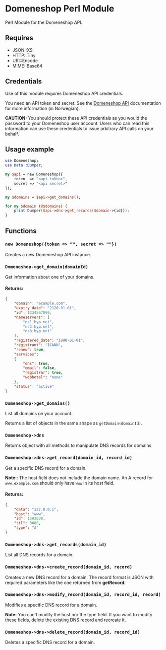 # Domeneshop Perl Module

Perl Module for the Domeneshop API.

## Requires
- JSON::XS
- HTTP::Tiny
- URI::Encode
- MIME::Base64

## Credentials

Use of this module requires Domeneshop API credentials.

You need an API token and secret. See the [Domeneshop API](https://api.domeneshop.no/docs/) documentation for more information (in Norwegian).

**CAUTION:** You should protect these API credentials as you would the password to your Domeneshop user account. Users who can read this information can use these credentials to issue arbitrary API calls on your behalf. 


## Usage example

```perl
use Domeneshop;
use Data::Dumper;

my $api = new Domeneshop({
    token  => "<api token>",
    secret => "<api secret>"
});

my $domains = $api->get_domains();

for my $domain (@$domains) {
    print Dumper($api->dns->get_records($domain->{id}));
}
```

## Functions

### `new Domeneshop({token => "", secret => ""})`

Creates a new Domeneshop API instance.

### `Domeneshop->get_domain(domainId)`

Get information about one of your domains.

#### Returns:
```json
{
    "domain": "example.com",
    "expiry_date": "2120-01-01",
    "id": 1234567890,
    "nameservers": [ 
        "ns1.hyp.net", 
        "ns2.hyp.net", 
        "ns3.hyp.net" 
    ],
    "registered_date": "1990-01-01",
    "registrant": "ICANN",
    "renew": true,
    "services":
    { 
        "dns": true, 
        "email": false, 
        "registrar": true, 
        "webhotel": "none"
    },
    "status": "active"
}
```

### `Domeneshop->get_domains()`

List all domains on your account.

Returns a list of objects in the same shape as `getDomain(domainId)`.

### `Domeneshop->dns`

Returns object with all methods to manipulate DNS records for domains.

### `Domeneshop->dns->get_record(domain_id, record_id)`

Get a specific DNS record for a domain.

**Note:**: The host field does not include the domain name. An A record for `www.example.com` should only have `www` in its host field.

#### Returns:
```json
{
    "data": "127.0.0.1",
    "host": "www",
    "id": 1591030,
    "ttl": 3600,
    "type": "A"
}
```

### `Domeneshop->dns->get_records(domain_id)`

List all DNS records for a domain.

### `Domeneshop->dns->create_record(domain_id, record)`

Creates a new DNS record for a domain. The record format is JSON with required parameters like the one returned from **getRecord**.

### `Domeneshop->dns->modify_record(domain_id, record_id, record)`

Modifies a specific DNS record for a domain.

**Note:** You can't modify the host nor the type field. If you want to modify these fields, delete the existing DNS record and recreate it.

### `Domeneshop->dns->delete_record(domain_id, record_id)`

Deletes a specific DNS record for a domain.